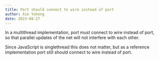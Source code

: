 ```yaml
---
title: Port should connect to wire instead of port
author: Xie Yuheng
date: 2023-08-27
---
```


In a multithread implementation,
port must connect to wire instead of port,
so that parallel updates of the net will not
interfere with each other.

Since JavaScript is singlethread
this does not matter,
but as a reference implementation
port still should connect to wire instead of port.
